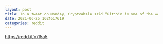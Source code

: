 ```yaml
--- 
layout: post 
title: In a tweet on Monday, CryptoWhale said “Bitcoin is one of the worst-performing cryptos of 2021, and many of its holders are in pain holding it- 
date: 2021-06-25 1624617619 
categories: reddit 
--- 
```

https://redd.it/o7l5a5